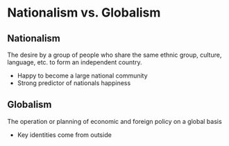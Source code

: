 # Nationalism vs. Globalism

## Nationalism

The desire by a group of people who share the same ethnic group, culture, language, etc. to form an independent country.

- Happy to become a large national community
- Strong predictor of nationals happiness

## Globalism

The operation or planning of economic and foreign policy on a global basis

- Key identities come from outside